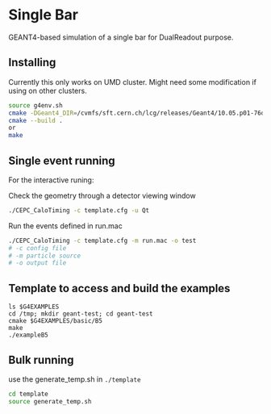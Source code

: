 # Single Bar

GEANT4-based simulation of a single bar for DualReadout purpose.

## Installing

Currently this only works on UMD cluster. Might need some modification if using on other clusters. 
```bash
source g4env.sh
cmake -DGeant4_DIR=/cvmfs/sft.cern.ch/lcg/releases/Geant4/10.05.p01-76df0/x86_64-centos7-gcc8-opt/lib64/Geant4-10.5.1
cmake --build .
or
make
```

## Single event running
For the interactive runing:

Check the geometry through a detector viewing window
```bash
./CEPC_CaloTiming -c template.cfg -u Qt  
```
Run the events defined in run.mac
```bash
./CEPC_CaloTiming -c template.cfg -m run.mac -o test
# -c config file
# -m particle source
# -o output file
```

## Template to access and build the examples
```
ls $G4EXAMPLES
cd /tmp; mkdir geant-test; cd geant-test
cmake $G4EXAMPLES/basic/B5
make
./exampleB5
```


## Bulk running
use the generate_temp.sh in `./template`
```bash
cd template 
source generate_temp.sh
```




